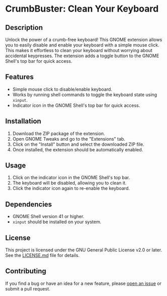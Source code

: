 # CrumbBuster: Clean Your Keyboard

## Description

Unlock the power of a crumb-free keyboard! This GNOME extension allows you to easily disable and enable your keyboard with a simple mouse click. This makes it effortless to clean your keyboard without worrying about accidental keypresses. The extension adds a toggle button to the GNOME Shell's top bar for quick access.

## Features

- Simple mouse click to disable/enable keyboard.
- Works by running shell commands to toggle the keyboard state using `xinput`.
- Indicator icon in the GNOME Shell's top bar for quick access.

## Installation

1. Download the ZIP package of the extension.
2. Open GNOME Tweaks and go to the "Extensions" tab.
3. Click on the "Install" button and select the downloaded ZIP file.
4. Once installed, the extension should be automatically enabled.

## Usage

1. Click on the indicator icon in the GNOME Shell's top bar.
2. The keyboard will be disabled, allowing you to clean it.
3. Click the indicator icon again to re-enable the keyboard.

## Dependencies

- GNOME Shell version 41 or higher.
- `xinput` should be installed on your system.

## License

This project is licensed under the GNU General Public License v2.0 or later. See the [LICENSE.md](LICENSE.md) file for details.

## Contributing

If you find a bug or have an idea for a new feature, please [open an issue](https://github.com/your-repo/issues) or submit a pull request.
